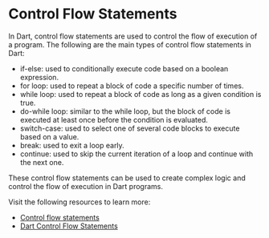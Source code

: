 # Control Flow Statements

In Dart, control flow statements are used to control the flow of execution of a program. The following are the main types of control flow statements in Dart:

- if-else: used to conditionally execute code based on a boolean expression.
- for loop: used to repeat a block of code a specific number of times.
- while loop: used to repeat a block of code as long as a given condition is true.
- do-while loop: similar to the while loop, but the block of code is executed at least once before the condition is evaluated.
- switch-case: used to select one of several code blocks to execute based on a value.
- break: used to exit a loop early.
- continue: used to skip the current iteration of a loop and continue with the next one.

These control flow statements can be used to create complex logic and control the flow of execution in Dart programs.

Visit the following resources to learn more:

- [Control flow statements](https://dart.dev/guides/language/language-tour#control-flow-statements)
- [Dart Control Flow Statements](https://www.w3adda.com/dart-tutorial/dart-control-flow-statements)